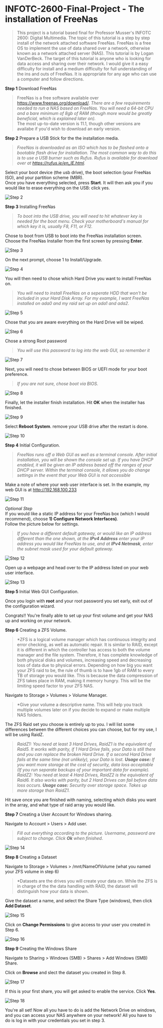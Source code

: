 # INFOTC-2600-Final-Project - The installation of FreeNas 
>This project is a tutorial based final for Professor Musser's INFOTC 2600: Digital Multimedia. The topic of this tutorial is a step by step install of the network attached software FreeNas. FreeNas is a free OS to implement the use of data shared over a network, otherwise known as a network attached server (NAS). This tutorial is by Logan VanDerBeck. The target of this tutorial is anyone who is looking for data access and sharing over their network. I would give it a easy difficulty for install and a medium difficulty for full understanding of the ins and outs of FreeNas. It is appropriate for any age who can use a computer and follow directions. 

**Step 1** Download FreeNas  
>FreeNas is a free software available over https://www.freenas.org/download/. *There are a few requirements needed to run a NAS based on FreeNas. You will need a 64-bit CPU and a bare minimum of 8gb of RAM (though more would be greatly beneficial, which is explained later on).*  
The most up-to-date version is 11.1, though other versions are availabe if you'd wish to download an early version.  


**Step 2** Prepare a USB Stick for the the installation media.  
>*FreeNas is downloaded as an ISO which has to be flashed onto a bootable flash drive for installation. The most common way to do this is to use a USB burner such as Rufus. Rufus is available for download over at https://rufus.ie/en_IE.html.*  

Select your boot device (the usb drive), the boot selection (your FreeNas ISO), and your partition scheme (MBR).  
Once you have everything selected, press **Start**. It will then ask you if you would like to erase everything on the USB: click yes.  
  
![Step 2](https://github.com/lvanderbeck/INFOTC-2600-Final-Project/blob/master/1.png)  
  
**Step 3** Installing FreeNas  
>*To boot into the USB drive, you will need to hit whatever key is needed for the boot menu. Check your motherboard's manual for which key it is, usually F8, F11, or F12.*  
  
Chose to boot from USB to boot into the FreeNas installation screen.  
Choose the FreeNas Installer from the first screen by pressing **Enter**.  

![Step 3](https://github.com/lvanderbeck/INFOTC-2600-Final-Project/blob/master/2.png)  
  
On the next prompt, choose 1 to Install/Upgrade.  
  
![Step 4](  https://github.com/lvanderbeck/INFOTC-2600-Final-Project/blob/master/3.png)
  
You will then need to chose which Hard Drive you want to install FreeNas on.  
  
>*You will need to install FreeNas on a seperate HDD that won't be included in your Hard Disk Array. For my example, I want FreeNas installed on ada0 and my raid set up on ada1 and ada2.*  
  
![Step 5](https://github.com/lvanderbeck/INFOTC-2600-Final-Project/blob/master/4.png)  

Chose that you are aware everything on the Hard Drive will be wiped. 

![Step 6](https://github.com/lvanderbeck/INFOTC-2600-Final-Project/blob/master/5.png)

Chose a strong Root password

>*You will use this password to log into the web GUI, so remember it*

![Step 7](https://github.com/lvanderbeck/INFOTC-2600-Final-Project/blob/master/6.png)
  
 Next, you will need to chose between BIOS or UEFI mode for your boot preference.  
  
 >*If you are not sure, chose boot via BIOS.*  
 
 ![Step 8](https://github.com/lvanderbeck/INFOTC-2600-Final-Project/blob/master/7.png) 
   
 Finally, let the installer finish installation. Hit **OK** when the installer has finished.  
   
 ![Step 9](https://github.com/lvanderbeck/INFOTC-2600-Final-Project/blob/master/8.png) 
 
 Select **Reboot System**. remove your USB drive after the restart is done.  
 
 ![Step 10](https://github.com/lvanderbeck/INFOTC-2600-Final-Project/blob/master/9.png)  
 
 **Step 4** Initial Configuration.  
   
 >*FreeNas runs off a Web GUI as well as a terminal console. After initial installation, you will be shown the console set up. If you have DHCP enabled, it will be given an IP address based off the ranges of your DHCP server. Within the terminal console, it allows you do change settings in the event that your Web GUI is not accessible*    
   
 Make a note of where your web user interface is set. In the example, my web GUI is at http://192.168.100.233  
   
 ![Step 11](https://github.com/lvanderbeck/INFOTC-2600-Final-Project/blob/master/10.png)
 
 *Optional Step*   
 If you would like a static IP address for your FreeNas box (which I would recommend), choose **1) Configure Network Interfaces)**.  
 Follow the picture below for settings. 
 >*If you have a different default gateway, or would like an IP address different than the one shown, at the **IPv4 Address** enter your IP address you would like FreeNas to use, and at **IPv4 Netmask**, enter the subnet mask used for your default gateway.*  
 
 ![Step 12](https://github.com/lvanderbeck/INFOTC-2600-Final-Project/blob/master/11.png)
 
 Open up a webpage and head over to the IP address listed on your web user interface.   
 
 ![Step 13](https://github.com/lvanderbeck/INFOTC-2600-Final-Project/blob/master/12.png)  
 
 **Step 5** Initial Web GUI Configuration.  
 
 Once you login with **root** and your root password you set early, exit out of the configuration wizard. 
 
 Congrats!! You're finally able to set up your first volume and get your NAS up and working on your network.   
 
 **Step 6** Creating a ZFS Volume.  
 
 >*ZFS is a logical volume manager which has continuous integrity and error checking, as well as automatic repair. It is similar to RAID, except it is different in which the controller has access to both the volume manager and the file system. Therefore, it has complete knowledge of both physical disks and volumes, increasing speed and decreasing loss of data due to physical errors. Depending on how big you want your ZFS raid to be, the rule of thumb is to have 1gb of RAM to every TB of storage you would like. This is because the data compression of ZFS takes place in RAM, making it memory hungry. This will be the limiting speed factor to your ZFS NAS. 
 
 Navigate to Storage > Volumes > Volume Manager.  
 
 >*Give your volume a descriptive name. This will help you track multiple volumes later on if you decide to expand or make multiple NAS folders.  
 
 The ZFS Raid set you choose is entirely up to you. I will list some differences between the different choices you can choose, but for my use, I will be using RaidZ.  
 
 >*RaidZ1: You need at least 3 Hard Drives, RaidZ1 is the equivalent of Raid5. It works with parity, if 1 Hard Drive fails, your Data is still there and you can replace the broken Hard Drive. If a second Hard Drive fails at the same time (not unlikely), your Data is lost.
**Usage case:** If you want more storage at the cost of security, data loss acceptable (If you run separate backups of your important data for example).  
RaidZ2: You need at least 4 Hard Drives, RaidZ2 is the equivalent of Raid6. It also works with parity, but 2 Hard Drives can fail before data loss occurs. **Usage case:** Security over storage space. Takes up more storage than RaidZ1.*
 
 Hit save once you are finished with naming, selecting which disks you want in the array, and what type of raid array you would like. 
 
 **Step 7** Creating a User Account for Windows sharing. 
 
 Navigate to Account > Users > Add user. 
 
 >*Fill out everything according to the picture. Username, password are subject to change. Click **Ok** when finished*.
 
 ![Step 14](https://github.com/lvanderbeck/INFOTC-2600-Final-Project/blob/master/13.png)
 
 **Step 8** Creating a Dataset 
 
 Navigate to Storage > Volumes > /mnt/NameOfVolume (what you named your ZFS volume in step 6)  
 
 >*Datasets are the drives you will create your data on. While the ZFS is in charge of the the data handling with RAID, the dataset will distinguish how your data is shown.  
 
 Give the dataset a name, and select the Share Type (windows), then click **Add Dataset**. 
  
  ![Step 15](https://github.com/lvanderbeck/INFOTC-2600-Final-Project/blob/master/14.png)  
  
  Click on **Change Permissions** to give access to your user you created in Step 6.   
  
  ![Step 16](https://github.com/lvanderbeck/INFOTC-2600-Final-Project/blob/master/15.png) 
  
  **Step 9** Creating the Windows Share  
  
  Navigate to Sharing > Windows (SMB) > Shares > Add Windows (SMB) Share.  
  
  Click on **Browse** and slect the dataset you created in Step 8.  
  
  ![Step 17](https://github.com/lvanderbeck/INFOTC-2600-Final-Project/blob/master/16.png)  
  
  If this is your first share, you will get asked to enable the service. Click **Yes**.  
  
  ![Step 18](https://github.com/lvanderbeck/INFOTC-2600-Final-Project/blob/master/17.png)  
  
  You're all set! Now all you have to do is add the Network Drive on windows, and you can access your NAS anywhere on your network! All you have to do is log in with your credentials you set in step 3. 
  
  
 
 
 




